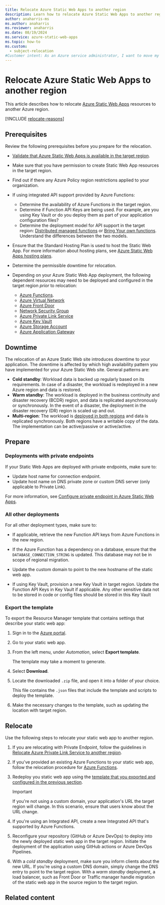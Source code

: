 ```yaml
---
title: Relocate Azure Static Web Apps to another region
description: Learn how to relocate Azure Static Web Apps to another region
author: anaharris-ms
ms.author: anaharris
ms.reviewer: anaharris
ms.date: 08/19/2024
ms.service: azure-static-web-apps
ms.topic: how-to
ms.custom:
  - subject-relocation
#Customer intent: As an Azure service administrator, I want to move my Azure Static Web Apps resources to another Azure region.
---
```


# Relocate Azure Static Web Apps to another region

This article describes how to relocate [Azure Static Web Apps](../static-web-apps/overview.md) resources to another Azure region. 

[!INCLUDE [relocate-reasons](./includes/service-relocation-reason-include.md)]



## Prerequisites

Review the following prerequisites before you prepare for the relocation.

- [Validate that Azure Static Web Apps is available in the target region](https://azure.microsoft.com/explore/global-infrastructure/products-by-region/).

- Make sure that you have permission to create Static Web App resources in the target region. 

- Find out if there any Azure Policy region restrictions applied to your organization.

- If using integrated API support provided by Azure Functions:
    - Determine the availability of Azure Functions in the target region.
    - Determine if Function API Keys are being used. For example, are you using Key Vault or do you deploy them as part of your application configuration files?
    - Determine the deployment model for API support in the target region: [Distributed managed functions](../static-web-apps/distributed-functions.md) or [Bring Your own functions](../static-web-apps/functions-bring-your-own.md). Understand the differences between the two models.

- Ensure that the Standard Hosting Plan is used to host the Static Web App. For more information about hosting plans, see [Azure Static Web Apps hosting plans](../static-web-apps/plans.md).

- Determine the permissible downtime for relocation.

- Depending on your Azure Static Web App deployment, the following dependent resources may need to be deployed and configured in the target region *prior* to relocation:
    
    - [Azure Functions](./relocation-functions.md).
    - [Azure Virtual Network](./relocation-virtual-network.md)
    - [Azure Front Door](//frontdoor/front-door-overview.md)
    - [Network Security Group](./relocation-virtual-network-nsg.md)
    - [Azure Private Link Service](./relocation-private-link.md)
    - [Azure Key Vault](./relocation-key-vault.md)
    - [Azure Storage Account](./relocation-storage-account.md)
    - [Azure Application Gateway](./relocation-app-gateway.md)


## Downtime

The relocation of an Azure Static Web site introduces downtime to your application. The downtime is affected by which high availability pattern you have implemented for your Azure Static Web site. General patterns are:
- **Cold standby**: Workload data is backed up regularly based on its requirements. In case of a disaster, the workload is redeployed in a new Azure region and data is restored.
- **Warm standby**: The workload is deployed in the business continuity and disaster recovery (BCDR) region, and data is replicated asynchronously or synchronously. In the event of a disaster, the deployment in the disaster recovery (DR) region is scaled up and out.
- **Multi-region**: The workload is [deployed in both regions](/azure/architecture/web-apps/app-service/architectures/multi-region) and data is replicated synchronously. Both regions have a writable copy of the data. The implementation can be active/passive or active/active.

## Prepare

### Deployments with private endpoints

If your Static Web Apps are deployed with private endpoints, make sure to:

- Update host name for connection endpoint.
- Update host name on DNS private zone or custom DNS server (only applicable to Private Link).

For more information, see [Configure private endpoint in Azure Static Web Apps](../static-web-apps/private-endpoint.md).


### All other deployments

For all other deployment types, make sure to:

- If applicable, retrieve the new Function API keys from Azure Functions in the new region.

- If the Azure Function has a dependency on a database, ensure that the `DATABASE_CONNECTION_STRING` is updated. This database may not be in scope of regional migration.

- Update the custom domain to point to the new hostname of the static web app.

- If using Key Vault, provision a new Key Vault in target region. Update the Function API Keys in Key Vault if applicable. Any other sensitive data not to be stored in code or config files should be stored in this Key Vault


### Export the template

To export the Resource Manager template that contains settings that describe your static web app:
    
1. Sign in to the [Azure portal](https://portal.azure.com).
1. Go to your static web app.
1. From the left menu, under *Automation*, select **Export template**.

    The template may take a moment to generate.

1. Select **Download**.

1. Locate the downloaded `.zip` file, and open it into a folder of your choice.

    This file contains the `.json` files that include the template and scripts to deploy the template.

1. Make the necessary changes to the template, such as updating the location with target region.


## Relocate

Use the following steps to relocate your static web app to another region.

1. If you are relocating with Private Endpoint, follow the guidelines in [Relocate Azure Private Link Service to another region](./relocation-private-link.md).

1. If you've provided an existing Azure Functions to your static web app, follow the relocation procedure for [Azure Functions](./relocation-functions.md).

1. Redeploy you static web app using the [template that you exported and configured in the previous section](#export-the-template). 

    >[!IMPORTANT]
    > If you're not using a custom domain, your application's URL the target region will change. In this scenario, ensure that users know about the URL change.

1. If you're using an Integrated API, create a new Integrated API that's supported by Azure Functions.

1. Reconfigure your repository (GitHub or Azure DevOps) to deploy into the newly deployed static web app in the target region. Initiate the deployment of the application using GitHub actions or Azure DevOps Pipelines.

1. With a *cold standby* deployment, make sure you inform clients about the new URL. If you're using a custom DNS domain, simply change the DNS entry to point to the target region. With a *warm standby* deployment, a load balancer, such as Front Door or Traffic manager handle migration of the static web app in the source region to the target region.





## Related content


